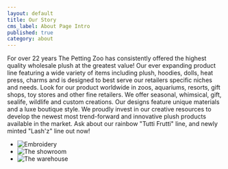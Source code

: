 ```yaml
---
layout: default
title: Our Story
cms_label: About Page Intro
published: true
category: about
---
```

For over 22 years The Petting Zoo has consistently offered the highest quality wholesale plush at the greatest value! Our ever expanding product line featuring a wide variety of items including plush, hoodies, dolls, heat press, charms and is designed to best serve our retailers specific niches and needs. Look for our product worldwide in zoos, aquariums, resorts, gift shops, toy stores and other fine retailers. We offer seasonal, whimsical, gift, sealife, wildlife and custom creations. Our designs feature unique materials and a luxe boutique style. We proudly invest in our creative resources to develop the newest most trend-forward and innovative plush products available in the market. Ask about our rainbow "Tutti Frutti" line, and newly minted "Lash'z" line out now!

* ![Embroidery](http://pettingzoo-website.s3.amazonaws.com/about/embroidery.jpg)
* ![The showroom](http://pettingzoo-website.s3.amazonaws.com/about/showroom3.jpg)
* ![The warehouse](http://pettingzoo-website.s3.amazonaws.com/about/warehouse2.jpg)
